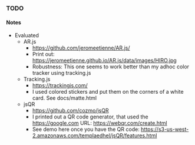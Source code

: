 ### TODO

#### Notes
 - Evaluated
   - AR.js
     - https://github.com/jeromeetienne/AR.js/
     - Print out: https://jeromeetienne.github.io/AR.js/data/images/HIRO.jpg
     - Robustness: This one seems to work better than my adhoc color tracker using tracking.js
   - Tracking.js
     - https://trackingjs.com/
     - I used colored stickers and put them on the corners of a white card. See docs/matte.html
   - jsQR
     - https://github.com/cozmo/jsQR
     - I printed out a QR code generator, that used the https://google.com URL: https://webqr.com/create.html
     - See demo here once you have the QR code: https://s3-us-west-2.amazonaws.com/templaedhel/jsQR/features.html